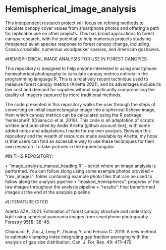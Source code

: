 # Hemispherical_image_analysis



This independent research project will focus on refining methods to calculate canopy cover values from smartphone photos and offering a path for replicable use on other projects. This has broad applications to forest canopy research, with the potential to help numerous projects studying threatened avian species response to forest canopy change, including Cassia crossbills, numerous woodpecker species, and American goshawks. 

#HEMISPHERICAL IMAGE ANALYSIS FOR USE IN FOREST CANOPIES

This repository is designed to help anyone interested in using smartphone hemispherical photography to calculate canopy metrics entirely in the programming language R. This is a relatively recent technique used to measure forest canopy metrics (Arietta 2021), and its advantages include its low cost and demand for supplies without significantly compromising the quality of imagery captured by more traditional methods. 
	
 The code presented in this repository walks the user through the steps of converting an initial equirectangular image into a spherical fisheye image, from which canopy metrics can be calculated using the R package ‘hemispheR’ (Chianucci et al. 2019). This code is an adaptation of scripts written and published by Andis Arietta (github account link), with some added notes and adaptations I made for my own analysis. Between this repository and the wealth of resources made available by Arietta, my hope is that users can find an accessible way to use these techniques for their own research. 
	To take pictures in the equirectangular 

#IN THIS REPOSITORY:

•	“image_analysis_manual_heading.R” – script where an image analysis is performed. You can follow along using some example photos provided
•	“raw_images”: folder containing example photo files that can be used to follow along the analysis pipeline 
•	“masked_hemispheres”: progress of the raw  images throughout the analysis pipeline
•	“results”: final transformed images at the end of the analysis pipeline


#LITERATURE CITED

Arietta AZA. 2021. Estimation of forest canopy structure and understory light using spherical panorama images from smartphone photography. Forestry 95(1): 38–48.  

Chianucci F, Zou J, Leng P, Zhuang Y, and Ferrara C. 2019. A new method to estimate clumping index integrating gap fraction averaging with the analysis of gap size distribution. Can. J. For. Res. 49: 471–479. 
